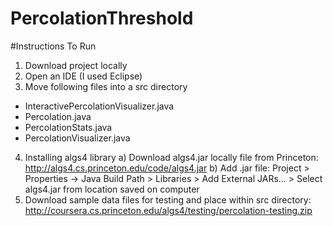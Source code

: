 # PercolationThreshold

#Instructions To Run
1. Download project locally
2. Open an IDE (I used Eclipse)
3. Move following files into a src directory
  * InteractivePercolationVisualizer.java
  * Percolation.java
  * PercolationStats.java
  * PercolationVisualizer.java
4. Installing algs4 library 
  a) Download algs4.jar locally file from Princeton: http://algs4.cs.princeton.edu/code/algs4.jar
  b) Add .jar file: Project > Properties -> Java Build Path > Libraries > Add External JARs… > Select algs4.jar from location saved on computer
5. Download sample data files for testing and place within src directory: http://coursera.cs.princeton.edu/algs4/testing/percolation-testing.zip

